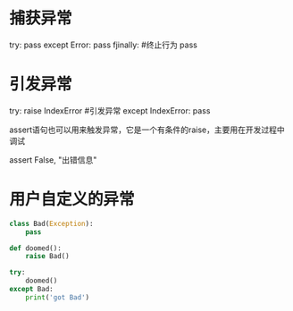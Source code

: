 
# 捕获异常

try:
    pass
except Error:
    pass
fjinally:  #终止行为
    pass

# 引发异常

try:
    raise IndexError #引发异常
except IndexError:
    pass


assert语句也可以用来触发异常，它是一个有条件的raise，主要用在开发过程中调试

assert False, "出错信息"


# 用户自定义的异常
```python
class Bad(Exception):
    pass

def doomed():
    raise Bad()

try:
    doomed()
except Bad:
    print('got Bad')
```
